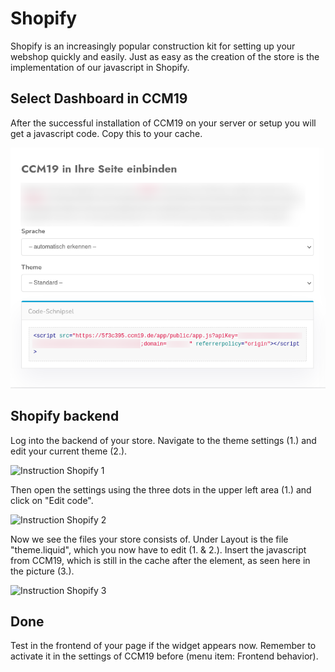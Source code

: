 # Shopify

Shopify is an increasingly popular construction kit for setting up your webshop quickly and easily. Just as easy as the creation of the store is the implementation of our javascript in Shopify.

## Select Dashboard in CCM19

   After the successful installation of CCM19 on your server or setup you will get a javascript code. Copy this to your cache.

![javascript](../../assets/javascript.png)



## Shopify backend 

Log into the backend of your store. Navigate to the theme settings (1.) and edit your current theme (2.).



![Instruction Shopify 1](../../assets/Instruction%20Shopify%201.png)



Then open the settings using the three dots in the upper left area (1.) and click on "Edit code".



![Instruction Shopify 2](../../assets/Instruction%20Shopify%202.png)



Now we see the files your store consists of. Under Layout is the file "theme.liquid", which you now have to edit (1. &amp; 2.). Insert the javascript from CCM19, which is still in the cache after the element, <head>as seen here in the picture (3.).



![Instruction Shopify 3](../../assets/Instruction%20Shopify%203.png)



## Done

Test in the frontend of your page if the widget appears now. Remember to activate it in the settings of CCM19 before (menu item: Frontend behavior).</head> 